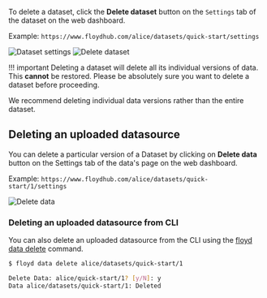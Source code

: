 To delete a dataset, click the **Delete dataset** button on the `Settings` tab
of the dataset on the web dashboard.

Example: `https://www.floydhub.com/alice/datasets/quick-start/settings`

![Dataset settings](../../img/dataset-settings.jpg)
![Delete dataset](../../img/delete-dataset.jpg)

!!! important
    Deleting a dataset will delete all its individual versions of data. This
    **cannot** be restored. Please be absolutely sure you want to delete a
    dataset before proceeding.

We recommend deleting individual data versions rather than the entire dataset.

## Deleting an uploaded datasource

You can delete a particular version of a Dataset by clicking on **Delete data**
button on the Settings tab of the data's page on the web dashboard.

Example: `https://www.floydhub.com/alice/datasets/quick-start/1/settings`

![Delete data](../../img/delete-data.jpg)

### Deleting an uploaded datasource from CLI

You can also delete an uploaded datasource from the CLI using the [floyd data
delete](../../commands/data#floyd-data-delete) command.

```bash
$ floyd data delete alice/datasets/quick-start/1

Delete Data: alice/quick-start/1? [y/N]: y
Data alice/datasets/quick-start/1: Deleted
```
